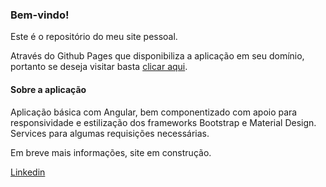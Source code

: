 ### Bem-vindo!

Este é o repositório do meu site pessoal.


Através do Github Pages que disponibiliza a aplicação em seu domínio, portanto se deseja visitar basta <a href="https://pedrozulian.github.io" target="_blank">clicar aqui</a>.


#### Sobre a aplicação

Aplicação básica com Angular, bem componentizado com apoio para responsividade e estilização dos frameworks Bootstrap e Material Design.
Services para algumas requisições necessárias. 

Em breve mais informações, site em construção.


<a href="https://www.linkedin.com/in/pedrozulian/" target="_blank">Linkedin</a>
